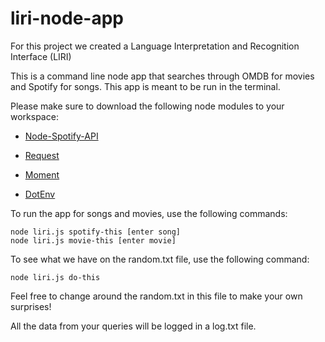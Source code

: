 # liri-node-app

For this project we created a Language Interpretation and Recognition Interface (LIRI)

This is a command line node app that searches through OMDB for movies and Spotify for songs. This app is meant to be run in the terminal.

Please make sure to download the following node modules to your workspace:
* [Node-Spotify-API](https://www.npmjs.com/package/node-spotify-api)

* [Request](https://www.npmjs.com/package/request)

* [Moment](https://www.npmjs.com/package/moment)

* [DotEnv](https://www.npmjs.com/package/dotenv)

To run the app for songs and movies, use the following commands:

```
node liri.js spotify-this [enter song]
node liri.js movie-this [enter movie]
```

To see what we have on the random.txt file, use the following command:
```
node liri.js do-this
```
Feel free to change around the random.txt in this file to make your own surprises!

All the data from your queries will be logged in a log.txt file.
